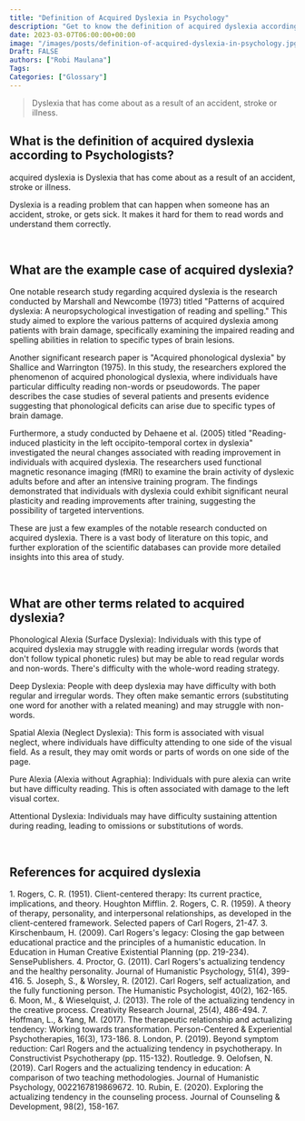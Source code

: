 ```yaml
---
title: "Definition of Acquired Dyslexia in Psychology"
description: "Get to know the definition of acquired dyslexia according to psychologists."
date: 2023-03-07T06:00:00+00:00
image: "/images/posts/definition-of-acquired-dyslexia-in-psychology.jpg"
Draft: FALSE
authors: ["Robi Maulana"]
Tags: 
Categories: ["Glossary"]
---
```






> Dyslexia that has come about as a result of an accident, stroke or illness.

## What is the definition of acquired dyslexia according to Psychologists?

acquired dyslexia is Dyslexia that has come about as a result of an accident, stroke or illness.

Dyslexia is a reading problem that can happen when someone has an accident, stroke, or gets sick. It makes it hard for them to read words and understand them correctly.

 

## What are the example case of acquired dyslexia?

One notable research study regarding acquired dyslexia is the research conducted by Marshall and Newcombe (1973) titled "Patterns of acquired dyslexia: A neuropsychological investigation of reading and spelling." This study aimed to explore the various patterns of acquired dyslexia among patients with brain damage, specifically examining the impaired reading and spelling abilities in relation to specific types of brain lesions.

Another significant research paper is "Acquired phonological dyslexia" by Shallice and Warrington (1975). In this study, the researchers explored the phenomenon of acquired phonological dyslexia, where individuals have particular difficulty reading non-words or pseudowords. The paper describes the case studies of several patients and presents evidence suggesting that phonological deficits can arise due to specific types of brain damage.

Furthermore, a study conducted by Dehaene et al. (2005) titled "Reading-induced plasticity in the left occipito-temporal cortex in dyslexia" investigated the neural changes associated with reading improvement in individuals with acquired dyslexia. The researchers used functional magnetic resonance imaging (fMRI) to examine the brain activity of dyslexic adults before and after an intensive training program. The findings demonstrated that individuals with dyslexia could exhibit significant neural plasticity and reading improvements after training, suggesting the possibility of targeted interventions.

These are just a few examples of the notable research conducted on acquired dyslexia. There is a vast body of literature on this topic, and further exploration of the scientific databases can provide more detailed insights into this area of study.

 

## What are other terms related to acquired dyslexia?

Phonological Alexia (Surface Dyslexia): Individuals with this type of acquired dyslexia may struggle with reading irregular words (words that don't follow typical phonetic rules) but may be able to read regular words and non-words. There's difficulty with the whole-word reading strategy.

Deep Dyslexia: People with deep dyslexia may have difficulty with both regular and irregular words. They often make semantic errors (substituting one word for another with a related meaning) and may struggle with non-words.

Spatial Alexia (Neglect Dyslexia): This form is associated with visual neglect, where individuals have difficulty attending to one side of the visual field. As a result, they may omit words or parts of words on one side of the page.

Pure Alexia (Alexia without Agraphia): Individuals with pure alexia can write but have difficulty reading. This is often associated with damage to the left visual cortex.

Attentional Dyslexia: Individuals may have difficulty sustaining attention during reading, leading to omissions or substitutions of words.

 

## References for acquired dyslexia

1\. Rogers, C. R. (1951). Client-centered therapy: Its current practice, implications, and theory. Houghton Mifflin. 2. Rogers, C. R. (1959). A theory of therapy, personality, and interpersonal relationships, as developed in the client-centered framework. Selected papers of Carl Rogers, 21-47. 3. Kirschenbaum, H. (2009). Carl Rogers's legacy: Closing the gap between educational practice and the principles of a humanistic education. In Education in Human Creative Existential Planning (pp. 219-234). SensePublishers. 4. Proctor, G. (2011). Carl Rogers's actualizing tendency and the healthy personality. Journal of Humanistic Psychology, 51(4), 399-416. 5. Joseph, S., & Worsley, R. (2012). Carl Rogers, self actualization, and the fully functioning person. The Humanistic Psychologist, 40(2), 162-165. 6. Moon, M., & Wieselquist, J. (2013). The role of the actualizing tendency in the creative process. Creativity Research Journal, 25(4), 486-494. 7. Hoffman, L., & Yang, M. (2017). The therapeutic relationship and actualizing tendency: Working towards transformation. Person-Centered & Experiential Psychotherapies, 16(3), 173-186. 8. London, P. (2019). Beyond symptom reduction: Carl Rogers and the actualizing tendency in psychotherapy. In Constructivist Psychotherapy (pp. 115-132). Routledge. 9. Oelofsen, N. (2019). Carl Rogers and the actualizing tendency in education: A comparison of two teaching methodologies. Journal of Humanistic Psychology, 0022167819869672. 10. Rubin, E. (2020). Exploring the actualizing tendency in the counseling process. Journal of Counseling & Development, 98(2), 158-167.
